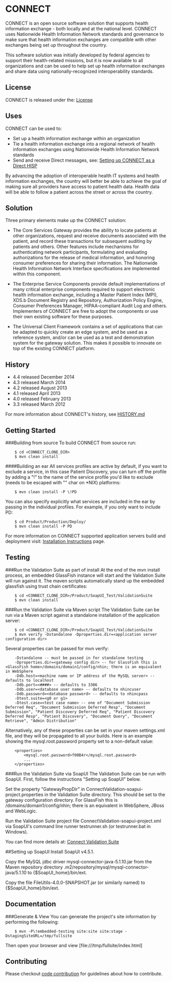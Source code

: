 CONNECT
=======

CONNECT is an open source software solution that supports health information exchange - both locally and at the national level. CONNECT uses Nationwide Health Information Network standards and governance to make sure that health information exchanges are compatible with other exchanges being set up throughout the country.

This software solution was initially developed by federal agencies to support their health-related missions, but it is now available to all organizations and can be used to help set up health information exchanges and share data using nationally-recognized interoperability standards.

License
-------

CONNECT is released under the: [License](https://connectopensource.atlassian.net/wiki/x/mQCD)

Uses
----
CONNECT can be used to:

* Set up a health information exchange within an organization
* Tie a health information exchange into a regional network of health information exchanges using Nationwide Health Information Network standards
* Send and receive Direct messages, see: [Setting up CONNECT as a Direct HISP](/Product/Production/Services/DirectCore/README.md)

By advancing the adoption of interoperable health IT systems and health information exchanges, the country will better be able to achieve the goal of making sure all providers have access to patient health data. Health data will be able to follow a patient across the street or across the country.

Solution
--------
Three primary elements make up the CONNECT solution:

* The Core Services Gateway provides the ability to locate patients at other organizations, request and receive documents associated with the patient, and record these transactions for subsequent auditing by patients and others. Other features include mechanisms for authenticating network participants, formulating and evaluating authorizations for the release of medical information, and honoring consumer preferences for sharing their information. The Nationwide Health Information Network Interface specifications are implemented within this component.

* The Enterprise Service Components provide default implementations of many critical enterprise components required to support electronic health information exchange, including a Master Patient Index (MPI), XDS.b Document Registry and Repository, Authorization Policy Engine, Consumer Preferences Manager, HIPAA-compliant Audit Log and others. Implementers of CONNECT are free to adopt the components or use their own existing software for these purposes.

* The Universal Client Framework contains a set of applications that can be adapted to quickly create an edge system, and be used as a reference system, and/or can be used as a test and demonstration system for the gateway solution. This makes it possible to innovate on top of the existing CONNECT platform.

History
-------
* 4.4 released December 2014
* 4.3 released March 2014
* 4.2 released August 2013
* 4.1 released April 2013
* 4.0 released February 2013
* 3.3 released March 2012

For more information about CONNECT's history, see [HISTORY.md](./HISTORY.md)

Getting Started
---------------
###Building from source
To build CONNECT from source run:

        $ cd <CONNECT_CLONE_DIR>
        $ mvn clean install

####Building an ear
All services profiles are active by default, if you want to exclude a service, in this case Patient Discovery, you can turn off the profile by adding a "!" to the name of the service profile you'd like to exclude (needs to be escaped with "\" char on *NIX) platforms:

        $ mvn clean install -P \!PD

You can also specify explicitly what services are included in the ear by passing in the individual profiles.  For example, if you only want to include PD:

        $ cd Product/Production/Deploy/
        $ mvn clean install -P PD

For more information on CONNECT supported application servers build and deployment visit: [Installation Instructions](https://connectopensource.atlassian.net/wiki/x/YoAGAQ) page.
       

Testing
-------
###Run the Validation Suite as part of install
At the end of the mvn install process, an embedded GlassFish instance will start and the Validation Suite will run against it. The maven scripts automatically stand up the embedded glassfish using trust chain certificates:

        $ cd <CONNECT_CLONE_DIR>/Product/SoapUI_Test/ValidationSuite 
        $ mvn clean install

###Run the Validation Suite via Maven script
The Validation Suite can be run via a Maven script against a standalone installation of the application server:

        $ cd <CONNECT_CLONE_DIR>/Product/SoapUI_Test/ValidationSuite
        $ mvn verify -Dstandalone -Dproperties.dir=<application server configuration dir>

Several properties can be passed for mvn verify:

        -Dstandalone -- must be passed in for standalone testing
        -Dproperties.dir=<gateway config dir> -- for GlassFish this is <GlassFish home>/domains/domain1/config/nhin; there is an equivalent in WebSphere 
        -Ddb.host=<machine name or IP address of the MySQL server> --  defaults to localhost
        -Ddb.port=<####> -- defaults to 3306
        -Ddb.user=<database user name> -- defaults to nhincuser
        -Ddb.password=<database password> -- defaults to nhincpass
        -Dtest.suite=<g0 or g1>
        -Dtest.case=<test case name> -- one of "Document Submission Deferred Req", "Document Submission Deferred Resp", "Document Submission", "Patient Discovery Deferred Req", "Patient Discovery Deferred Resp", "Patient Discovery", "Document Query", "Document Retrieve", "Admin Distribution"
		
Alternatively, any of these properties can be set in your maven settings.xml file, and they will be propagated to all your builds.  Here is an example showing the mysql.root.password property set to a non-default value:

        <properties>
            <mysql.root.password>f00B4r</mysql.root.password>
            ...
        </properties>

###Run the Validation Suite via SoapUI
The Validation Suite can be run with SoapUI. First, follow the instructions "Setting up SoapUI" below.

Set the property "GatewayPropDir" in ConnectValidation-soapui-project.properties in the Validation Suite directory. This should be set to the gateway configuration directory. For GlassFish this is <GlassFish home>/domains/domain1/config/nhin; there is an equivalent in WebSphere, JBoss and WebLogic.

Run the Validation Suite project file ConnectValidation-soapui-project.xml via SoapUI's command line runner testrunner.sh (or testrunner.bat in Windows).

You can find more details at: [Connect Validation Suite](https://connectopensource.atlassian.net/wiki/x/I4Ch)

##Setting up SoapUI
Install SoapUI v4.5.1.

Copy the MySQL jdbc driver mysql-connector-java-5.1.10.jar from the Maven repository directory .m2/repository/mysql/mysql-connector-java/5.1.10 to {$SoapUI_home}/bin/ext.

Copy the file FileUtils-4.0.0-SNAPSHOT.jar (or similarly named) to {$SoapUI_home}/bin/ext.


Documentation
-------------

###Generate & View
You can generate the project's site information by performing the following: 

        $ mvn -P\!embedded-testing site:site site:stage -DstagingSiteURL=/tmp/fullsite

Then open your browser and view [file:///tmp/fullsite/index.html]

Contributing
------------

Please checkout [code contribution](https://connectopensource.atlassian.net/wiki/x/7gCD) for guidelines about how to contribute.